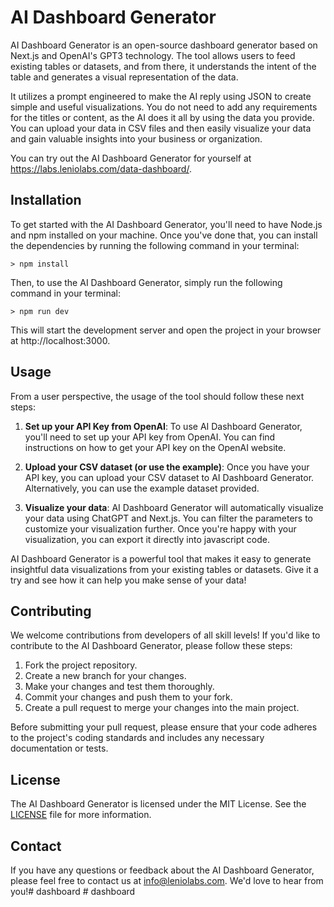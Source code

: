 # AI Dashboard Generator

AI Dashboard Generator is an open-source dashboard generator based on Next.js and OpenAI's GPT3 technology. The tool allows users to feed existing tables or datasets, and from there, it understands the intent of the table and generates a visual representation of the data.

It utilizes a prompt engineered to make the AI reply using JSON to create simple and useful visualizations. You do not need to add any requirements for the titles or content, as the AI does it all by using the data you provide. You can upload your data in CSV files and then easily visualize your data and gain valuable insights into your business or organization.

You can try out the AI Dashboard Generator for yourself at https://labs.leniolabs.com/data-dashboard/.

## Installation

To get started with the AI Dashboard Generator, you'll need to have Node.js and npm installed on your machine. Once you've done that, you can install the dependencies by running the following command in your terminal:

```
> npm install
```

Then, to use the AI Dashboard Generator, simply run the following command in your terminal:

```
> npm run dev
```

This will start the development server and open the project in your browser at http://localhost:3000.

## Usage

From a user perspective, the usage of the tool should follow these next steps:

1. **Set up your API Key from OpenAI**: To use AI Dashboard Generator, you'll need to set up your API key from OpenAI. You can find instructions on how to get your API key on the OpenAI website.

2. **Upload your CSV dataset (or use the example)**: Once you have your API key, you can upload your CSV dataset to AI Dashboard Generator. Alternatively, you can use the example dataset provided.

3. **Visualize your data**: AI Dashboard Generator will automatically visualize your data using ChatGPT and Next.js. You can filter the parameters to customize your visualization further. Once you're happy with your visualization, you can export it directly into javascript code.

AI Dashboard Generator is a powerful tool that makes it easy to generate insightful data visualizations from your existing tables or datasets. Give it a try and see how it can help you make sense of your data!

## Contributing

We welcome contributions from developers of all skill levels! If you'd like to contribute to the AI Dashboard Generator, please follow these steps:

1. Fork the project repository.
2. Create a new branch for your changes.
3. Make your changes and test them thoroughly.
4. Commit your changes and push them to your fork.
5. Create a pull request to merge your changes into the main project.

Before submitting your pull request, please ensure that your code adheres to the project's coding standards and includes any necessary documentation or tests.

## License

The AI Dashboard Generator is licensed under the MIT License. See the [LICENSE](LICENSE) file for more information.

## Contact

If you have any questions or feedback about the AI Dashboard Generator, please feel free to contact us at info@leniolabs.com. We'd love to hear from you!#   d a s h b o a r d  
 #   d a s h b o a r d  
 